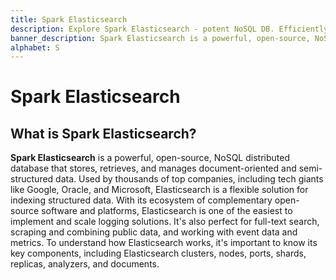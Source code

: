 ```yaml
---
title: Spark Elasticsearch
description: Explore Spark Elasticsearch - potent NoSQL DB. Efficiently manage diverse data. Trusted by tech giants for flexible structured data indexing.
banner_description: Spark Elasticsearch is a powerful, open-source, NoSQL distributed database that stores, retrieves, and manages document-oriented and semi-structured data. Used by thousands of top companies, including tech giants like Google, Oracle, and Microsoft, Elasticsearch is a flexible solution for indexing structured data.
alphabet: S
---
```


# Spark Elasticsearch

## What is Spark Elasticsearch?

**Spark Elasticsearch** is a powerful, open-source, NoSQL distributed database that stores, retrieves, and manages document-oriented and semi-structured data. Used by thousands of top companies, including tech giants like Google, Oracle, and Microsoft, Elasticsearch is a flexible solution for indexing structured data. With its ecosystem of complementary open-source software and platforms, Elasticsearch is one of the easiest to implement and scale logging solutions. It's also perfect for full-text search, scraping and combining public data, and working with event data and metrics. To understand how Elasticsearch works, it's important to know its key components, including Elasticsearch clusters, nodes, ports, shards, replicas, analyzers, and documents.
